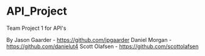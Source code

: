 # API_Project
Team Project 1 for API's

By
Jason Gaarder - https://github.com/jpgaarder
Daniel Morgan - https://github.com/danielut4
Scott Olafsen - https://github.com/scottolafsen